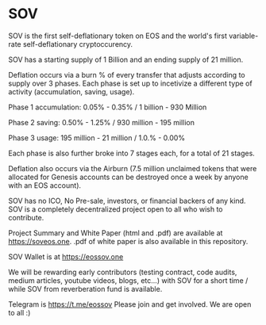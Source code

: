 # SOV
SOV is the first self-deflationary token on EOS and the world's first variable-rate self-deflationary cryptoccurency.  

SOV has a starting supply of 1 Billion and an ending supply of 21 million.  

Deflation occurs via a burn % of every transfer that adjusts according to supply over 3 phases.  Each phase is set up to incetivize a different type of activity (accumulation, saving, usage).  

Phase 1 accumulation: 0.05% - 0.35% / 1 billion - 930 Million

Phase 2 saving: 0.50% - 1.25%  / 930 million - 195 million

Phase 3 usage: 195 million - 21 million / 1.0.% - 0.00%

Each phase is also further broke into 7 stages each, for a total of 21 stages. 

Deflation also occurs via the Airburn (7.5 million unclaimed tokens that were allocated for Genesis accounts can be destroyed once a week by anyone with an EOS account).  

SOV has no ICO, No Pre-sale, investors, or financial backers of any kind. 
SOV is a completely decentralized project open to all who wish to contribute. 

Project Summary and White Paper (html and .pdf) are available at https://soveos.one. .pdf of white paper is also available in this repository.

SOV Wallet is at https://eossov.one

We will be rewarding early contributors (testing contract, code audits, medium articles, youtube videos, blogs, etc...) with SOV for a short time / while SOV from reverberation fund is available. 

Telegram is https://t.me/eossov  Please join and get involved.  We are open to all :) 




